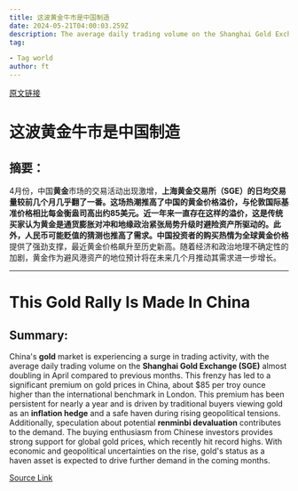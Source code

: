 ```yaml
---
title: 这波黄金牛市是中国制造
date: 2024-05-21T04:00:03.259Z
description: The average daily trading volume on the Shanghai Gold Exchange almost doubled in April
tag: 

- Tag world
author: ft
---
```


[原文链接](https://ft.com/content/914fae32-914a-49dd-86bc-d7a1eb444765)

# 这波**黄金**牛市是中国制造 

## 摘要：

4月份，中国**黄金**市场的交易活动出现激增，**上海黄金交易所（SGE）**的日均交易量较前几个月几乎翻了一番。这场热潮推高了中国的黄金价格溢价，与伦敦国际基准价格相比每金衡盎司高出约85美元。近一年来一直存在这样的溢价，这是传统买家认为黄金是通货膨胀对冲和地缘政治紧张局势升级时避险资产所驱动的。此外，人民币可能贬值的猜测也推高了需求。中国投资者的购买热情为全球**黄金价格**提供了强劲支撑，最近黄金价格飙升至历史新高。随着经济和政治地理不确定性的加剧，黄金作为避风港资产的地位预计将在未来几个月推动其需求进一步增长。

---

# This Gold Rally Is Made In China 

## Summary:
China's **gold** market is experiencing a surge in trading activity, with the average daily trading volume on the **Shanghai Gold Exchange (SGE)** almost doubling in April compared to previous months. This frenzy has led to a significant premium on gold prices in China, about $85 per troy ounce higher than the international benchmark in London. This premium has been persistent for nearly a year and is driven by traditional buyers viewing gold as an **inflation hedge** and a safe haven during rising geopolitical tensions. Additionally, speculation about potential **renminbi devaluation** contributes to the demand. The buying enthusiasm from Chinese investors provides strong support for global gold prices, which recently hit record highs. With economic and geopolitical uncertainties on the rise, gold's status as a haven asset is expected to drive further demand in the coming months.

[Source Link](https://ft.com/content/914fae32-914a-49dd-86bc-d7a1eb444765)

